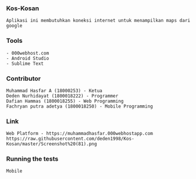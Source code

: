 ### Kos-Kosan
    Aplikasi ini membutuhkan koneksi internet untuk menampilkan maps dari google

### Tools
    - 000webhost.com
    - Android Studio
    - Sublime Text
### Contributor

    Muhammad Hasfar A (18000253) - Ketua
    Deden Nurhidayat (1800018222) - Programmer 
    Dafian Hammas (1800018255) - Web Programming 
    Fachryan putra adetya (1800018250) - Mobile Programming 
### Link

    Web Platform - https://muhammadhasfar.000webhostapp.com
    https://raw.githubusercontent.com/deden1998/Kos-Kosan/master/Screenshot%20(81).png
    
    
### Running the tests

    Mobile

